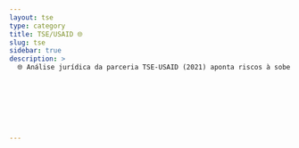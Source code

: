 ```yaml
---
layout: tse
type: category
title: TSE/USAID 🌐
slug: tse
sidebar: true
description: >
  🌐 Análise jurídica da parceria TSE-USAID (2021) aponta riscos à soberania. O acordo, que visava combater desinformação, gerou alegações de interferência estrangeira e censura seletiva, com repasses de R$ 267 milhões via ONGs para promover agendas específicas, ameaçando a estabilidade democrática.








---
```

